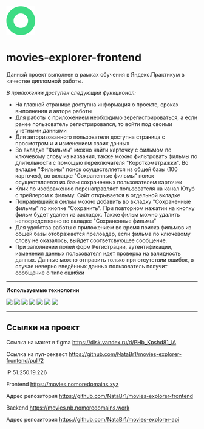 <img src="./src/icons/logo.svg">

# movies-explorer-frontend

Данный проект выполнен в рамках обучения в Яндекс.Практикум в качестве дипломной работы.

*В приложении доступен следующий функционал:*
* На главной странице доступна информация о проекте, сроках выполнения и авторе работы
* Для работы с приложением необходимо зерегистрироваться, а если ранее пользователь регистрировался, то войти под своими учетными данными
* Для авторизованного пользователя доступна страница с просмотром и и изменением своих данных
* Во вкладке "Фильмы" можно найти карточку с фильмом по ключевому слову из названия, также можно фильтровать фильмы по длительности с помощью переключателя "Короткометражки". Во вкладке "Фильмы" поиск осуществляется из общей базы (100 карточек), во вкладке "Сохраненные фильмы" поиск осуществляется из базы сохраненных пользователем карточек
* Клик по изображению перенаправляет пользователя на канал Ютуб с трейлером к фильму. Сайт открывается в отдельной вкладке
* Понравившийся фильм можно добавить во вкладку "Сохраненные фильмы" по кнопке "Сохранить". При повторном нажатии на кнопку фильм будет удален из закладок. Также фильм можно удалить непосредственно во вкладке "Сохраненные фильмы"
* Для удобства работы с приложением во время поиска фильмов из общей базы отображается прелоадер, если фильма по ключевому слову не оказалось, выйдет соответсвующее сообщение.
* При заполнении полей форм Регистрации, аутентификации, изменения данных пользователя идет проверка на валидность данных. Данные можно отправить только при отсутствии ошибок, в случае неверно введённых данных пользователь получит сообщение о типе ошибки

***

**Используемые технологии**

<div>
  <img src="https://img.shields.io/badge/HTML5-202020?style=for-the-badge&logo=html5&logoColor=3DDC84">
  <img src="https://img.shields.io/badge/CSS3-202020?style=for-the-badge&logo=css3&logoColor=3DDC84">
  <img src="https://img.shields.io/badge/JavaScript-202020?style=for-the-badge&logo=javascript&logoColor=3DDC84">
  <img src="https://img.shields.io/badge/react-%2320232a.svg?style=for-the-badge&logo=react&logoColor=3DDC84">
  <img src="https://img.shields.io/badge/React_Router-202020?style=for-the-badge&logo=react-router&logoColor=3DDC84">
  <img src="https://img.shields.io/badge/express_js-202020?style=for-the-badge&logo=nodedotjs&logoColor=3DDC84">
  <img src="https://img.shields.io/badge/mongoDB-202020?style=for-the-badge&logo=mongodb&logoColor=3DDC84">
</div>

***

## Ссылки на проект

Ссылка на макет в figma https://disk.yandex.ru/d/PHb_Kpshd81_iA

Ссылка на пул-реквест https://github.com/NataBr1/movies-explorer-frontend/pull/2

IP 51.250.19.226

Frontend https://movies.nomoredomains.xyz

Адрес репозитория https://github.com/NataBr1/movies-explorer-frontend

Backend https://movies.nb.nomoredomains.work

Адрес репозитория https://github.com/NataBr1/movies-explorer-api
